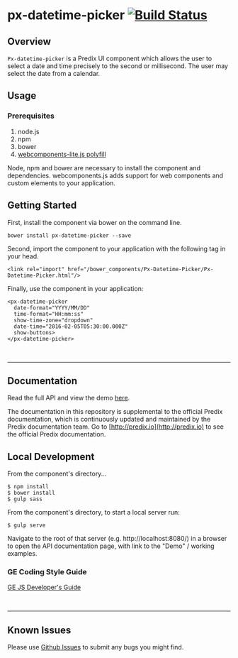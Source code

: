 # px-datetime-picker [![Build Status](https://travis-ci.org/PredixDev/px-datetime-picker.svg?branch=master)](https://travis-ci.org/PredixDev/px-datetime-picker)

## Overview

`Px-datetime-picker` is a Predix UI component which allows the user to select a date and time precisely to the second or millisecond. The user may select the date from a calendar.

## Usage

### Prerequisites
1. node.js
2. npm
3. bower
4. [webcomponents-lite.js polyfill](https://github.com/webcomponents/webcomponentsjs)

Node, npm and bower are necessary to install the component and dependencies. webcomponents.js adds support for web components and custom elements to your application.

## Getting Started

First, install the component via bower on the command line.

```
bower install px-datetime-picker --save
```

Second, import the component to your application with the following tag in your head.

```
<link rel="import" href="/bower_components/Px-Datetime-Picker/Px-Datetime-Picker.html"/>
```

Finally, use the component in your application:

```
<px-datetime-picker
  date-format="YYYY/MM/DD"
  time-format="HH:mm:ss"
  show-time-zone="dropdown"
  date-time="2016-02-05T05:30:00.000Z"
  show-buttons>
</px-datetime-picker>
```

<br />
<hr />

## Documentation

Read the full API and view the demo [here](https://predixdev.github.io/px-datetime-picker).

The documentation in this repository is supplemental to the official Predix documentation, which is continuously updated and maintained by the Predix documentation team. Go to [http://predix.io](http://predix.io)  to see the official Predix documentation.


## Local Development

From the component's directory...

```
$ npm install
$ bower install
$ gulp sass
```

From the component's directory, to start a local server run:

```
$ gulp serve
```

Navigate to the root of that server (e.g. http://localhost:8080/) in a browser to open the API documentation page, with link to the "Demo" / working examples.




### GE Coding Style Guide
[GE JS Developer's Guide](https://github.com/GeneralElectric/javascript)

<br />
<hr />

## Known Issues

Please use [Github Issues](https://github.com/PredixDev/px-datetime-picker/issues) to submit any bugs you might find.
